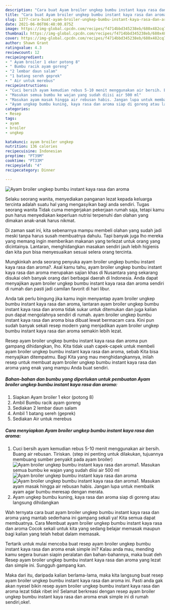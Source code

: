 ```yaml
---
description: "Cara buat Ayam broiler ungkep bumbu instant kaya rasa dan aroma yang enak Untuk Jualan"
title: "Cara buat Ayam broiler ungkep bumbu instant kaya rasa dan aroma yang enak Untuk Jualan"
slug: 1277-cara-buat-ayam-broiler-ungkep-bumbu-instant-kaya-rasa-dan-aroma-yang-enak-untuk-jualan
date: 2021-06-06T06:48:00.875Z
image: https://img-global.cpcdn.com/recipes/f4714bbd345238eb/680x482cq70/ayam-broiler-ungkep-bumbu-instant-kaya-rasa-dan-aroma-foto-resep-utama.jpg
thumbnail: https://img-global.cpcdn.com/recipes/f4714bbd345238eb/680x482cq70/ayam-broiler-ungkep-bumbu-instant-kaya-rasa-dan-aroma-foto-resep-utama.jpg
cover: https://img-global.cpcdn.com/recipes/f4714bbd345238eb/680x482cq70/ayam-broiler-ungkep-bumbu-instant-kaya-rasa-dan-aroma-foto-resep-utama.jpg
author: Shawn Grant
ratingvalue: 4.3
reviewcount: 12
recipeingredient:
- " Ayam broiler 1 ekor potong 8"
- " Bumbu racik ayam goreng"
- "2 lembar daun salam"
- "1 batang sereh geprek"
- " Air untuk merebus"
recipeinstructions:
- "Cuci bersih ayam kemudian rebus 5-10 menit menggunakan air bersih. Buang air rebusan. Tiriskan. (step ini penting untuk dilakukan, tujuannya membuang sumber penyakit pada ayam broiler)"
- "Masukan semua bumbu ke wajan yang sudah diisi air 500 ml"
- "Masukan ayam masak hingga air rebusan habis. Jangan lupa untuk membalik ayam agar bumbu meresap dengan merata."
- "Ayam ungkep bumbu kuning, kaya rasa dan aroma siap di goreng atau langsung dihidangkan"
categories:
- Resep
tags:
- ayam
- broiler
- ungkep

katakunci: ayam broiler ungkep 
nutrition: 136 calories
recipecuisine: Indonesian
preptime: "PT39M"
cooktime: "PT33M"
recipeyield: "4"
recipecategory: Dinner

---
```



![Ayam broiler ungkep bumbu instant kaya rasa dan aroma](https://img-global.cpcdn.com/recipes/f4714bbd345238eb/680x482cq70/ayam-broiler-ungkep-bumbu-instant-kaya-rasa-dan-aroma-foto-resep-utama.jpg)

Selaku seorang wanita, menyediakan panganan lezat kepada keluarga tercinta adalah suatu hal yang mengasyikan bagi anda sendiri. Tugas seorang  wanita Tidak cuma mengerjakan pekerjaan rumah saja, tetapi kamu pun harus menyediakan keperluan nutrisi terpenuhi dan olahan yang dimakan anak-anak harus nikmat.

Di zaman  saat ini, kita sebenarnya mampu membeli olahan yang sudah jadi meski tanpa harus susah membuatnya dahulu. Tapi banyak juga lho mereka yang memang ingin memberikan makanan yang terlezat untuk orang yang dicintainya. Lantaran, menghidangkan masakan sendiri jauh lebih higienis dan kita pun bisa menyesuaikan sesuai selera orang tercinta. 



Mungkinkah anda seorang penyuka ayam broiler ungkep bumbu instant kaya rasa dan aroma?. Asal kamu tahu, ayam broiler ungkep bumbu instant kaya rasa dan aroma merupakan sajian khas di Nusantara yang sekarang disukai oleh banyak orang dari berbagai daerah di Indonesia. Anda dapat menyajikan ayam broiler ungkep bumbu instant kaya rasa dan aroma sendiri di rumah dan pasti jadi camilan favorit di hari libur.

Anda tak perlu bingung jika kamu ingin menyantap ayam broiler ungkep bumbu instant kaya rasa dan aroma, lantaran ayam broiler ungkep bumbu instant kaya rasa dan aroma tidak sukar untuk ditemukan dan juga kalian pun dapat mengolahnya sendiri di rumah. ayam broiler ungkep bumbu instant kaya rasa dan aroma bisa dibuat lewat bermacam cara. Kini pun sudah banyak sekali resep modern yang menjadikan ayam broiler ungkep bumbu instant kaya rasa dan aroma semakin lebih lezat.

Resep ayam broiler ungkep bumbu instant kaya rasa dan aroma pun gampang dihidangkan, lho. Kita tidak usah capek-capek untuk membeli ayam broiler ungkep bumbu instant kaya rasa dan aroma, sebab Kita bisa menyajikan ditempatmu. Bagi Kita yang mau menghidangkannya, inilah resep untuk membuat ayam broiler ungkep bumbu instant kaya rasa dan aroma yang enak yang mampu Anda buat sendiri.

<!--inarticleads1-->

##### Bahan-bahan dan bumbu yang diperlukan untuk pembuatan Ayam broiler ungkep bumbu instant kaya rasa dan aroma:

1. Siapkan  Ayam broiler 1 ekor (potong 8)
1. Ambil  Bumbu racik ayam goreng
1. Sediakan 2 lembar daun salam
1. Ambil 1 batang sereh (geprek)
1. Sediakan  Air untuk merebus




<!--inarticleads2-->

##### Cara menyiapkan Ayam broiler ungkep bumbu instant kaya rasa dan aroma:

1. Cuci bersih ayam kemudian rebus 5-10 menit menggunakan air bersih. Buang air rebusan. Tiriskan. (step ini penting untuk dilakukan, tujuannya membuang sumber penyakit pada ayam broiler)
<img src="https://img-global.cpcdn.com/steps/711d73f82e8429cd/160x128cq70/ayam-broiler-ungkep-bumbu-instant-kaya-rasa-dan-aroma-langkah-memasak-1-foto.jpg" alt="Ayam broiler ungkep bumbu instant kaya rasa dan aroma">1. Masukan semua bumbu ke wajan yang sudah diisi air 500 ml
<img src="https://img-global.cpcdn.com/steps/c3056313a924c6a2/160x128cq70/ayam-broiler-ungkep-bumbu-instant-kaya-rasa-dan-aroma-langkah-memasak-2-foto.jpg" alt="Ayam broiler ungkep bumbu instant kaya rasa dan aroma"><img src="https://img-global.cpcdn.com/steps/b7d28bc75427d1f8/160x128cq70/ayam-broiler-ungkep-bumbu-instant-kaya-rasa-dan-aroma-langkah-memasak-2-foto.jpg" alt="Ayam broiler ungkep bumbu instant kaya rasa dan aroma">1. Masukan ayam masak hingga air rebusan habis. Jangan lupa untuk membalik ayam agar bumbu meresap dengan merata.
1. Ayam ungkep bumbu kuning, kaya rasa dan aroma siap di goreng atau langsung dihidangkan




Wah ternyata cara buat ayam broiler ungkep bumbu instant kaya rasa dan aroma yang mantab sederhana ini gampang sekali ya! Kita semua dapat membuatnya. Cara Membuat ayam broiler ungkep bumbu instant kaya rasa dan aroma Cocok sekali untuk kita yang sedang belajar memasak maupun bagi kalian yang telah hebat dalam memasak.

Tertarik untuk mulai mencoba buat resep ayam broiler ungkep bumbu instant kaya rasa dan aroma enak simple ini? Kalau anda mau, mending kamu segera buruan siapin peralatan dan bahan-bahannya, maka buat deh Resep ayam broiler ungkep bumbu instant kaya rasa dan aroma yang lezat dan simple ini. Sungguh gampang kan. 

Maka dari itu, daripada kalian berlama-lama, maka kita langsung buat resep ayam broiler ungkep bumbu instant kaya rasa dan aroma ini. Pasti anda gak akan nyesel bikin resep ayam broiler ungkep bumbu instant kaya rasa dan aroma lezat tidak ribet ini! Selamat berkreasi dengan resep ayam broiler ungkep bumbu instant kaya rasa dan aroma enak simple ini di rumah sendiri,oke!.

